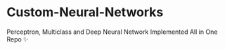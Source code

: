 # Custom-Neural-Networks
Perceptron, Multiclass and Deep Neural Network Implemented All in One Repo ✨

